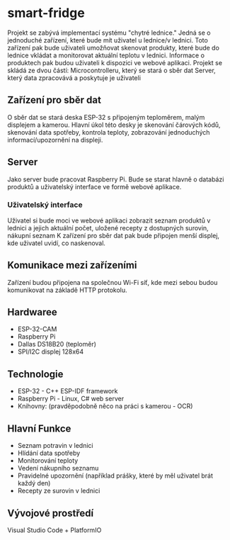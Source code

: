 # smart-fridge
Projekt se zabývá implementací systému "chytré lednice." Jedná se o jednoduché zařízení, které bude mít uživatel u lednice/v lednici. Toto zařízení pak bude uživateli umožňovat skenovat produkty, které bude do lednice vkládat a monitorovat aktuální teplotu v lednici. Informace o produktech pak budou uživateli k dispozici ve webové aplikaci.
Projekt se skládá ze dvou částí: 
Microcontrolleru, který se stará o sběr dat
Server, který data zpracovává a poskytuje je uživateli

## Zařízení pro sběr dat
O sběr dat se stará deska ESP-32 s připojeným teploměrem, malým displejem a kamerou. 
Hlavní úkol této desky je skenování čárových kódů, skenování data spotřeby, kontrola teploty, zobrazování jednoduchých informací/upozornění na displeji.

## Server
Jako server bude pracovat Raspberry Pi. Bude se starat hlavně o databázi produktů a uživatelský interface ve formě webové aplikace.

### Uživatelský interface
Uživatel si bude moci ve webové aplikaci zobrazit seznam produktů v lednici a jejich aktuální počet, uložené recepty z dostupných surovin, nákupní seznam
K zařízení pro sběr dat pak bude připojen menší displej, kde uživatel uvidí, co naskenoval.

## Komunikace mezi zařízeními
Zařízení budou připojena na společnou Wi-Fi síť, kde mezi sebou budou komunikovat na základě HTTP protokolu.

## Hardwaree
 - ESP-32-CAM
 - Raspberry Pi
 - Dallas DS18B20 (teploměr)
 - SPI/I2C displej 128x64

## Technologie
 - ESP-32 - C++ ESP-IDF framework
 - Raspberry Pi - Linux, C# web server
 - Knihovny: (pravděpodobně něco na práci s kamerou - OCR)

## Hlavní Funkce
 - Seznam potravin v lednici
 - Hlídání data spotřeby
 - Monitorování teploty
 - Vedení nákupního seznamu
 - Pravidelné upozornění (například prášky, které by měl uživatel brát každý den)
 - Recepty ze surovin v lednici

## Vývojové prostředí
Visual Studio Code + PlatformIO